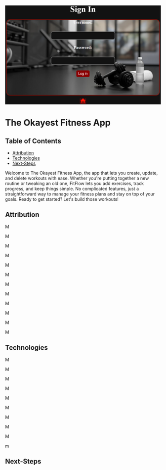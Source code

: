 ![FitApp-Display/Sign-In-Page](FitApp.png)


# The Okayest Fitness App

## Table of Contents

- [Attribution](#attribution)
- [Technologies](#technologies)
- [Next-Steps](#Next-Steps)


Welcome to The Okayest Fitness App, the app that lets you create, update, and delete workouts with ease. Whether you're putting together a new routine or tweaking an old one, FitFlow lets you add exercises, track progress, and keep things simple. No complicated features, just a straightforward way to manage your fitness plans and stay on top of your goals. Ready to get started? Let's build those workouts!



## Attribution


M

M

M

M

M

M

M

M

M

M

M

M

## Technologies

M

M

M

M

M

M

M

M

M

m

## Next-Steps




